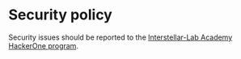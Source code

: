 # Security policy

Security issues should be reported to the [Interstellar-Lab Academy HackerOne program](https://hackerone.com/khanacademy).
